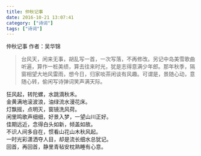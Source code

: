 ```yaml
---
title: 仲秋记事
date: 2016-10-21 13:07:41
category: ["诗词"]
tags: ["诗词"]
---
```

仲秋记事
作者：吴华锦

> 台风天，闲来无事，胡乱写一首，一次写落，不再修改。另记中岛美雪歌曲听遍，算作一桩美绩，算去往来时光，犹是志得意满少年郎。那年秋季，隔窗相望大地风雷雨，想今日，归家啖茶闲谈有风趣。可谓是，景随心动，意随心转，偷闲写诗弹词笑声满天际。

狂风起，转陀螺，水跳滴秋禾。   
金黄满地滚波浪，油绿流水漫花床。    
灯飘摇，点明灭，窗镜洗风荷。    
闲里鸣歌声细细，好景入梦，一望山川正好。            
佳期远近，念得白头如新，倾盖如故。                   
不识人间多自在，惯看山花山木秋风起。      
一时光彩潇洒夺人目，却是流长细水总犹记。        
回首，再回首，静里青毡安枕熟睡有心意。